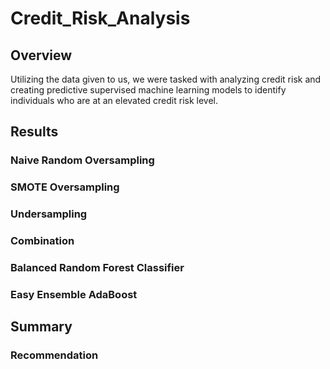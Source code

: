 # Credit_Risk_Analysis
## Overview
Utilizing the data given to us, we were tasked with analyzing credit risk and creating predictive supervised machine learning models to identify individuals who are at an elevated credit risk level. 
## Results
### Naive Random Oversampling
### SMOTE Oversampling
### Undersampling
### Combination
### Balanced Random Forest Classifier
### Easy Ensemble AdaBoost
## Summary
### Recommendation
